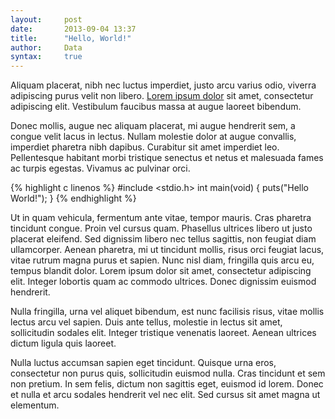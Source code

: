 ```yaml
---
layout:     post
date:       2013-09-04 13:37
title:      "Hello, World!"
author:     Data
syntax:     true
---
```


Aliquam placerat, nibh nec luctus imperdiet, justo arcu varius odio, viverra adipiscing purus velit non libero. [Lorem ipsum dolor](http://en.wikipedia.org/wiki/Lorem_ipsum) sit amet, consectetur adipiscing elit. Vestibulum faucibus massa at augue laoreet bibendum.
 
Donec mollis, augue nec aliquam placerat, mi augue hendrerit sem, a congue velit lacus in lectus. Nullam molestie dolor at augue convallis, imperdiet pharetra nibh dapibus. Curabitur sit amet imperdiet leo. Pellentesque habitant morbi tristique senectus et netus et malesuada fames ac turpis egestas. Vivamus ac pulvinar orci.

{% highlight c linenos %}
#include <stdio.h>
int main(void)
{
    puts("Hello World!");
}
{% endhighlight %}


Ut in quam vehicula, fermentum ante vitae, tempor mauris. Cras pharetra tincidunt congue. Proin vel cursus quam. Phasellus ultrices libero ut justo placerat eleifend. Sed dignissim libero nec tellus sagittis, non feugiat diam ullamcorper. Aenean pharetra, mi ut tincidunt mollis, risus orci feugiat lacus, vitae rutrum magna purus et sapien. Nunc nisl diam, fringilla quis arcu eu, tempus blandit dolor. Lorem ipsum dolor sit amet, consectetur adipiscing elit. Integer lobortis quam ac commodo ultrices. Donec dignissim euismod hendrerit.

Nulla fringilla, urna vel aliquet bibendum, est nunc facilisis risus, vitae mollis lectus arcu vel sapien. Duis ante tellus, molestie in lectus sit amet, sollicitudin sodales elit. Integer tristique venenatis laoreet. Aenean ultrices dictum ligula quis laoreet.

Nulla luctus accumsan sapien eget tincidunt. Quisque urna eros, consectetur non purus quis, sollicitudin euismod nulla. Cras tincidunt et sem non pretium. In sem felis, dictum non sagittis eget, euismod id lorem. Donec et nulla et arcu sodales hendrerit vel nec elit. Sed cursus sit amet magna ut elementum.
